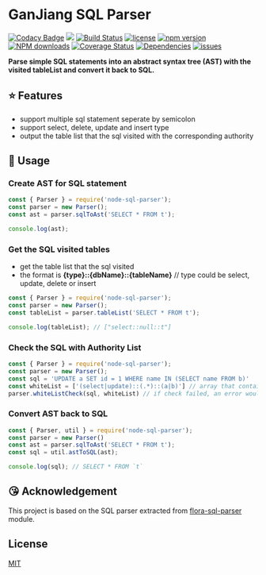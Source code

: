 # GanJiang SQL Parser

[![Codacy Badge](https://api.codacy.com/project/badge/Grade/dff0b2ee1b964d2d88fe6947c4f5c649)](https://app.codacy.com/app/taozhi8833998/node-sql-parser?utm_source=github.com&utm_medium=referral&utm_content=taozhi8833998/node-sql-parser&utm_campaign=Badge_Grade_Dashboard)
[![](https://img.shields.io/badge/Powered%20by-ganjiang-brightgreen.svg)](https://github.com/taozhi8833998/node-sql-parser)
[![Build Status](https://travis-ci.org/taozhi8833998/node-sql-parser.svg?branch=master)](https://travis-ci.org/taozhi8833998/node-sql-parser)
[![license](https://img.shields.io/badge/license-MIT-blue.svg)](https://github.com/taozhi8833998/node-sql-parser/blob/master/LICENSE)
[![npm version](https://badge.fury.io/js/node-sql-parser.svg)](https://badge.fury.io/js/node-sql-parser)
[![NPM downloads](http://img.shields.io/npm/dm/node-sql-parser.svg?style=flat-square)](http://www.npmtrends.com/node-sql-parser)
[![Coverage Status](https://img.shields.io/coveralls/github/taozhi8833998/node-sql-parser/master.svg)](https://coveralls.io/github/taozhi8833998/node-sql-parser?branch=master)
[![Dependencies](https://img.shields.io/david/taozhi8833998/node-sql-parser.svg)](https://img.shields.io/david/taozhi8833998/node-sql-parser)
[![issues](https://img.shields.io/github/issues/taozhi8833998/node-sql-parser.svg)](https://github.com/taozhi8833998/node-sql-parser/issues)


**Parse simple SQL statements into an abstract syntax tree (AST) with the visited tableList and convert it back to SQL.**

## :star: Features

- support multiple sql statement seperate by semicolon
- support select, delete, update and insert type
- output the table list that the sql visited with the corresponding authority

## :rocket: Usage

### Create AST for SQL statement

```javascript
const { Parser } = require('node-sql-parser');
const parser = new Parser();
const ast = parser.sqlToAst('SELECT * FROM t');

console.log(ast);
```

### Get the SQL visited tables

- get the table list that the sql visited
- the format is **{type}::{dbName}::{tableName}** // type could be select, update, delete or insert

```javascript
const { Parser } = require('node-sql-parser');
const parser = new Parser();
const tableList = parser.tableList('SELECT * FROM t');

console.log(tableList); // ["select::null::t"]
```

### Check the SQL with Authority List

```javascript
const { Parser } = require('node-sql-parser');
const parser = new Parser();
const sql = 'UPDATE a SET id = 1 WHERE name IN (SELECT name FROM b)'
const whiteList = ['(select|update)::(.*)::(a|b)'] // array that contain multiple authorities
parser.whiteListCheck(sql, whiteList) // if check failed, an error would be thrown with relevant error message, if passed it would return undefined
```

### Convert AST back to SQL

```javascript
const { Parser, util } = require('node-sql-parser');
const parser = new Parser()
const ast = parser.sqlToAst('SELECT * FROM t');
const sql = util.astToSQL(ast);

console.log(sql); // SELECT * FROM `t`
```


## :kissing_heart: Acknowledgement

This project is based on the SQL parser extracted from [flora-sql-parser](https://github.com/godmodelabs/flora-sql-parser) module.

## License

[MIT](LICENSE)
